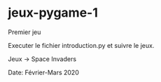 # jeux-pygame-1
Premier jeu

Executer le fichier introduction.py et suivre le jeux.

Jeux -> Space Invaders

Date: Février-Mars 2020

